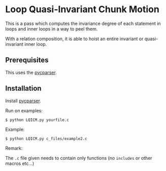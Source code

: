 # Loop Quasi-Invariant Chunk Motion

This is a pass which computes the invariance degree of each statement
in loops and inner loops in a way to peel them.

With a relation composition, it is able to hoist an entire invariant or
quasi-invariant inner loop.

## Prerequisites 

This uses the [pycparser](https://github.com/eliben/pycparser).

## Installation 

Install [pycparser](https://github.com/eliben/pycparser).

Run on examples:

    $ python LQICM.py yourfile.c

Example:

    $ python LQICM.py c_files/example2.c

Remark:

The `.c` file given needs to contain only functions (no
`includes` or other macros etc…)
